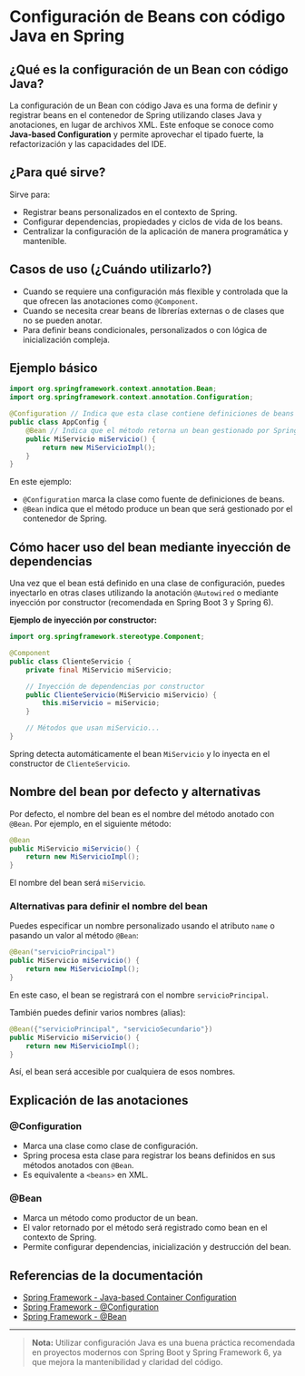 # Configuración de Beans con código Java en Spring

## ¿Qué es la configuración de un Bean con código Java?

La configuración de un Bean con código Java es una forma de definir y registrar beans en el contenedor de Spring utilizando clases Java y anotaciones, en lugar de archivos XML. Este enfoque se conoce como **Java-based Configuration** y permite aprovechar el tipado fuerte, la refactorización y las capacidades del IDE.

## ¿Para qué sirve?

Sirve para:
- Registrar beans personalizados en el contexto de Spring.
- Configurar dependencias, propiedades y ciclos de vida de los beans.
- Centralizar la configuración de la aplicación de manera programática y mantenible.

## Casos de uso (¿Cuándo utilizarlo?)
- Cuando se requiere una configuración más flexible y controlada que la que ofrecen las anotaciones como `@Component`.
- Cuando se necesita crear beans de librerías externas o de clases que no se pueden anotar.
- Para definir beans condicionales, personalizados o con lógica de inicialización compleja.

## Ejemplo básico

```java
import org.springframework.context.annotation.Bean;
import org.springframework.context.annotation.Configuration;

@Configuration // Indica que esta clase contiene definiciones de beans
public class AppConfig {
    @Bean // Indica que el método retorna un bean gestionado por Spring
    public MiServicio miServicio() {
        return new MiServicioImpl();
    }
}
```

En este ejemplo:
- `@Configuration` marca la clase como fuente de definiciones de beans.
- `@Bean` indica que el método produce un bean que será gestionado por el contenedor de Spring.

## Cómo hacer uso del bean mediante inyección de dependencias

Una vez que el bean está definido en una clase de configuración, puedes inyectarlo en otras clases utilizando la anotación `@Autowired` o mediante inyección por constructor (recomendada en Spring Boot 3 y Spring 6).

**Ejemplo de inyección por constructor:**

```java
import org.springframework.stereotype.Component;

@Component
public class ClienteServicio {
    private final MiServicio miServicio;

    // Inyección de dependencias por constructor
    public ClienteServicio(MiServicio miServicio) {
        this.miServicio = miServicio;
    }

    // Métodos que usan miServicio...
}
```

Spring detecta automáticamente el bean `MiServicio` y lo inyecta en el constructor de `ClienteServicio`.

## Nombre del bean por defecto y alternativas

Por defecto, el nombre del bean es el nombre del método anotado con `@Bean`. Por ejemplo, en el siguiente método:

```java
@Bean
public MiServicio miServicio() {
    return new MiServicioImpl();
}
```

El nombre del bean será `miServicio`.

### Alternativas para definir el nombre del bean
Puedes especificar un nombre personalizado usando el atributo `name` o pasando un valor al método `@Bean`:

```java
@Bean("servicioPrincipal")
public MiServicio miServicio() {
    return new MiServicioImpl();
}
```

En este caso, el bean se registrará con el nombre `servicioPrincipal`.

También puedes definir varios nombres (alias):

```java
@Bean({"servicioPrincipal", "servicioSecundario"})
public MiServicio miServicio() {
    return new MiServicioImpl();
}
```

Así, el bean será accesible por cualquiera de esos nombres.

## Explicación de las anotaciones

### @Configuration
- Marca una clase como clase de configuración.
- Spring procesa esta clase para registrar los beans definidos en sus métodos anotados con `@Bean`.
- Es equivalente a `<beans>` en XML.

### @Bean
- Marca un método como productor de un bean.
- El valor retornado por el método será registrado como bean en el contexto de Spring.
- Permite configurar dependencias, inicialización y destrucción del bean.

## Referencias de la documentación
- [Spring Framework - Java-based Container Configuration](https://docs.spring.io/spring-framework/reference/core/beans/java.html)
- [Spring Framework - @Configuration](https://docs.spring.io/spring-framework/reference/core/beans/java/configuration-annotation.html)
- [Spring Framework - @Bean](https://docs.spring.io/spring-framework/reference/core/beans/java/bean-annotation.html)

---

> **Nota:** Utilizar configuración Java es una buena práctica recomendada en proyectos modernos con Spring Boot y Spring Framework 6, ya que mejora la mantenibilidad y claridad del código.
